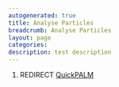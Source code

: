 ```yaml
---
autogenerated: true
title: Analyse Particles
breadcrumb: Analyse Particles
layout: page
categories: 
description: test description
---
```


1.  REDIRECT [QuickPALM](QuickPALM "wikilink")
